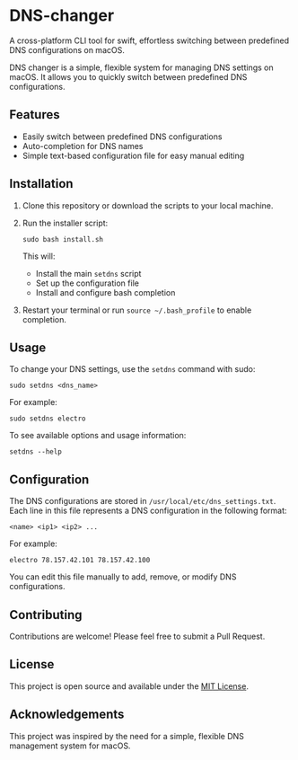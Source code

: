 # DNS-changer
A cross-platform CLI tool for swift, effortless switching between predefined DNS configurations on macOS.

DNS changer is a simple, flexible system for managing DNS settings on macOS. It allows you to quickly switch between predefined DNS configurations.

## Features

- Easily switch between predefined DNS configurations
- Auto-completion for DNS names
- Simple text-based configuration file for easy manual editing

## Installation

1. Clone this repository or download the scripts to your local machine.

2. Run the installer script:
   ```
   sudo bash install.sh
   ```

   This will:
   - Install the main `setdns` script
   - Set up the configuration file
   - Install and configure bash completion

3. Restart your terminal or run `source ~/.bash_profile` to enable completion.

## Usage

To change your DNS settings, use the `setdns` command with sudo:

```
sudo setdns <dns_name>
```

For example:
```
sudo setdns electro
```

To see available options and usage information:
```
setdns --help
```

## Configuration

The DNS configurations are stored in `/usr/local/etc/dns_settings.txt`. Each line in this file represents a DNS configuration in the following format:

```
<name> <ip1> <ip2> ...
```

For example:
```
electro 78.157.42.101 78.157.42.100
```

You can edit this file manually to add, remove, or modify DNS configurations.

## Contributing

Contributions are welcome! Please feel free to submit a Pull Request.

## License

This project is open source and available under the [MIT License](LICENSE).

## Acknowledgements

This project was inspired by the need for a simple, flexible DNS management system for macOS.